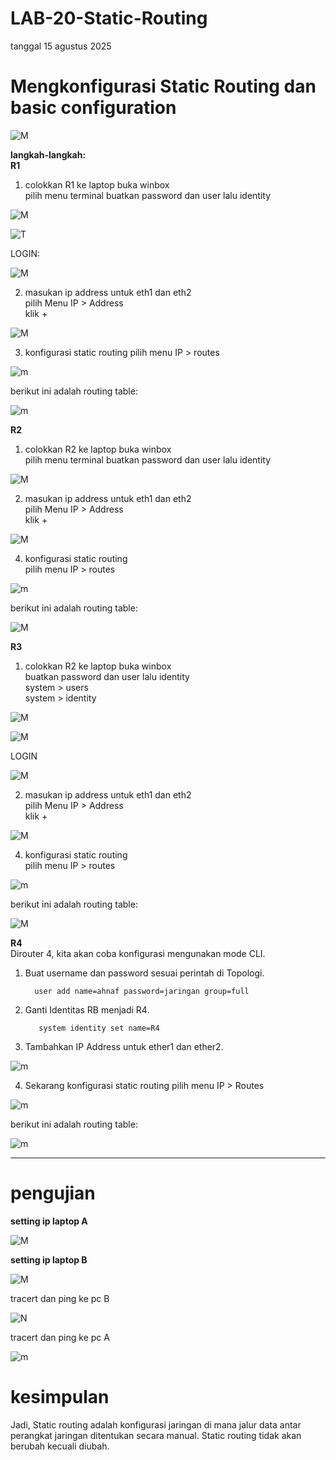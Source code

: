 # LAB-20-Static-Routing
tanggal 15 agustus 2025
# Mengkonfigurasi Static Routing dan basic configuration 

![M](TOLGI.png)

**langkah-langkah:**  
**R1**
1. colokkan R1 ke laptop buka winbox     
   pilih menu terminal buatkan password dan user lalu identity    

![M](lab22pw.PNG)

![T](LAB22IDN.PNG)

LOGIN:  

![M](lab22mask.PNG)

2. masukan ip address untuk eth1 dan eth2    
   pilih Menu IP > Address  
   klik +  

![M](lad22adresPNG.PNG)

3. konfigurasi static routing 
   pilih menu IP > routes    

![m](iprutr1.PNG)

berikut ini adalah routing table:

![m](iprutr11.PNG)


**R2**  
1. colokkan R2 ke laptop buka winbox  
   pilih menu terminal buatkan password dan user lalu identity  

![M](LAB22NM2.PNG)

2. masukan ip address untuk eth1 dan eth2    
   pilih Menu IP > Address  
   klik +
   
![M](ipr2.PNG)

4. konfigurasi static routing  
   pilih menu IP > routes

![m](PPT2.png)

berikut ini adalah routing table:

![M](iprutr22.PNG)

**R3**  
1. colokkan R2 ke laptop buka winbox    
   buatkan password dan user lalu identity  
   system > users  
   system > identity    

![M](usradd.PNG)

![M](id.PNG)

LOGIN

![M](logon.PNG)

2. masukan ip address untuk eth1 dan eth2      
   pilih Menu IP > Address    
   klik +
   
![M](ipr3.PNG)

4. konfigurasi static routing    
   pilih menu IP > routes

![m](PPT3.png)

berikut ini adalah routing table:

![M](iprutr33.PNG)

**R4**  
Dirouter 4, kita akan coba konfigurasi mengunakan mode CLI.  
1. Buat username dan password sesuai perintah di Topologi.  

         user add name=ahnaf password=jaringan group=full

2. Ganti Identitas RB menjadi R4.  

          system identity set name=R4
     
3. Tambahkan IP Address untuk ether1 dan ether2.  

 ![m](ipr4.PNG)

4. Sekarang konfigurasi static routing
   pilih menu IP > Routes

![m](iprutr4.PNG)

berikut ini adalah routing table:

![m](iprutr44.PNG)

-------------------------------------------------------------------------------------------------------------------------------------------------------------------------------
# pengujian
**setting ip laptop A**  

![M](lab22ws.PNG)

**setting ip laptop B**  

 ![M](pc1.PNG)


tracert dan ping ke pc B

![N](lab22ping.PNG)

tracert dan ping ke pc A

![m](cmdsd.PNG)



# kesimpulan
Jadi, Static routing adalah konfigurasi jaringan di mana jalur data antar perangkat jaringan ditentukan secara manual. Static routing tidak akan berubah kecuali diubah.
